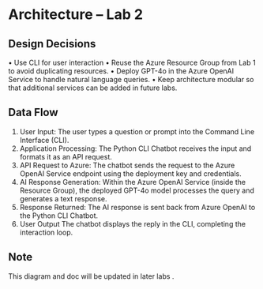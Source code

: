 # Architecture – Lab 2


## Design Decisions
•	Use CLI for user interaction 
•	Reuse the Azure Resource Group from Lab 1 to avoid duplicating resources.
•	Deploy GPT-4o in the Azure OpenAI Service to handle natural language queries.
•	Keep architecture modular so that additional services can be added in future labs.


## Data Flow
1.	User Input:
   The user types a question or prompt into the Command Line Interface (CLI).
2.	Application Processing:
   The Python CLI Chatbot receives the input and formats it as an API request.
3.	API Request to Azure:
   The chatbot sends the request to the Azure OpenAI Service endpoint using the deployment key and credentials.
4.	AI Response Generation:
   Within the Azure OpenAI Service (inside the Resource Group), the deployed GPT-4o model processes the query and generates a text response.
5.	Response Returned:
   The AI response is sent back from Azure OpenAI to the Python CLI Chatbot.
6.	User Output
   The chatbot displays the reply in the CLI, completing the interaction loop.


## Note
This diagram and doc will be updated in later labs .
